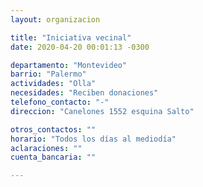 ```yaml
---
layout: organizacion

title: "Iniciativa vecinal"
date: 2020-04-20 00:01:13 -0300

departamento: "Montevideo"
barrio: "Palermo"
actividades: "Olla"
necesidades: "Reciben donaciones"
telefono_contacto: "-"
direccion: "Canelones 1552 esquina Salto"

otros_contactos: ""
horario: "Todos los días al mediodía"
aclaraciones: ""
cuenta_bancaria: ""

---
```

